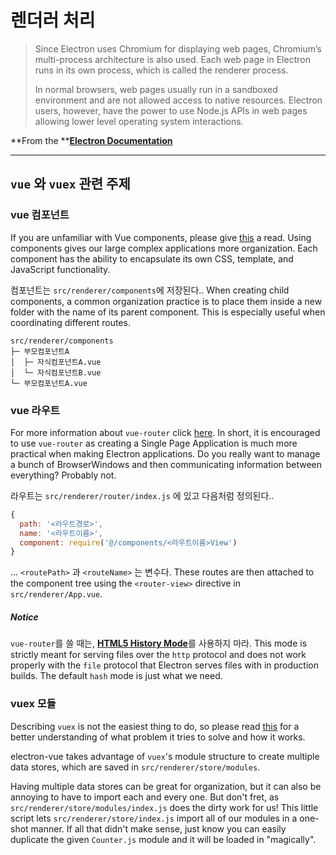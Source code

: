 # 렌더러 처리

> Since Electron uses Chromium for displaying web pages, Chromium’s multi-process architecture is also used. Each web page in Electron runs in its own process, which is called the renderer process.
>
> In normal browsers, web pages usually run in a sandboxed environment and are not allowed access to native resources. Electron users, however, have the power to use Node.js APIs in web pages allowing lower level operating system interactions.

**From the **[**Electron Documentation**](http://electron.atom.io/docs/tutorial/quick-start/#renderer-process)

---

## `vue` 와 `vuex` 관련 주제

### vue 컴포넌트

If you are unfamiliar with Vue components, please give [this](http://vuejs.org/v2/guide/single-file-components.html) a read. Using components gives our large complex applications more organization. Each component has the ability to encapsulate its own CSS, template, and JavaScript functionality.

컴포넌트는 `src/renderer/components`에 저장된다.. When creating child components, a common organization practice is to place them inside a new folder with the name of its parent component. This is especially useful when coordinating different routes.

```
src/renderer/components
├─ 부모컴포넌트A
│  ├─ 자식컴포넌트A.vue
│  └─ 자식컴포넌트B.vue
└─ 부모컴포넌트A.vue
```

### vue 라우트

For more information about `vue-router` click [here](https://github.com/vuejs/vue-router). In short, it is encouraged to use `vue-router` as creating a Single Page Application is much more practical when making Electron applications. Do you really want to manage a bunch of BrowserWindows and then communicating information between everything? Probably not.

라우트는 `src/renderer/router/index.js` 에 있고 다음처럼 정의된다..

```js
{
  path: '<라우트경로>',
  name: '<라우트이름>',
  component: require('@/components/<라우트이름>View')
}
```

... `<routePath>` 과 `<routeName>` 는 변수다. These routes are then attached to the component tree using the `<router-view>` directive in `src/renderer/App.vue`.

##### Notice

`vue-router`를 쓸 때는, [**HTML5 History Mode**](http://router.vuejs.org/en/essentials/history-mode.html)를 사용하지 마라. This mode is strictly meant for serving files over the `http` protocol and does not work properly with the `file` protocol that Electron serves files with in production builds. The default `hash` mode is just what we need.

### vuex 모듈

Describing `vuex` is not the easiest thing to do, so please read [this](http://vuex.vuejs.org/en/intro.html) for a better understanding of what problem it tries to solve and how it works.

electron-vue takes advantage of `vuex`'s module structure to create multiple data stores, which are saved in `src/renderer/store/modules`.

Having multiple data stores can be great for organization, but it can also be annoying to have to import each and every one. But don't fret, as `src/renderer/store/modules/index.js` does the dirty work for us! This little script lets `src/renderer/store/index.js` import all of our modules in a one-shot manner. If all that didn't make sense, just know you can easily duplicate the given `Counter.js` module and it will be loaded in "magically".

